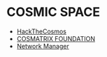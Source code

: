 # COSMIC SPACE 

- [HackTheCosmos](http://comicspace.hackthecosmos/) 
- [COSMATRIX FOUNDATION](http://binnerspace.cosmatrixfoundation/)
- [Network Manager](http://admin.networkmanager/)
